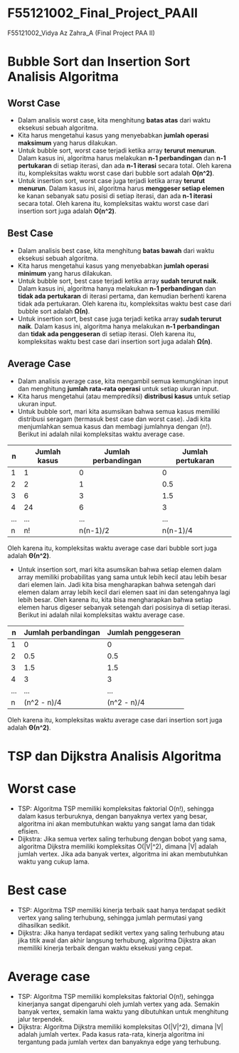 # F55121002_Final_Project_PAAII
F55121002_Vidya Az Zahra_A (Final Project PAA II)

# Bubble Sort dan Insertion Sort Analisis Algoritma

## Worst Case
- Dalam analisis worst case, kita menghitung **batas atas** dari waktu eksekusi sebuah algoritma.
- Kita harus mengetahui kasus yang menyebabkan **jumlah operasi maksimum** yang harus dilakukan.
- Untuk bubble sort, worst case terjadi ketika array **terurut menurun**. Dalam kasus ini, algoritma harus melakukan **n-1 perbandingan** dan **n-1 pertukaran** di setiap iterasi, dan ada **n-1 iterasi** secara total. Oleh karena itu, kompleksitas waktu worst case dari bubble sort adalah **O(n^2)**.
- Untuk insertion sort, worst case juga terjadi ketika array **terurut menurun**. Dalam kasus ini, algoritma harus **menggeser setiap elemen** ke kanan sebanyak satu posisi di setiap iterasi, dan ada **n-1 iterasi** secara total. Oleh karena itu, kompleksitas waktu worst case dari insertion sort juga adalah **O(n^2)**.

## Best Case
- Dalam analisis best case, kita menghitung **batas bawah** dari waktu eksekusi sebuah algoritma.
- Kita harus mengetahui kasus yang menyebabkan **jumlah operasi minimum** yang harus dilakukan.
- Untuk bubble sort, best case terjadi ketika array **sudah terurut naik**. Dalam kasus ini, algoritma hanya melakukan **n-1 perbandingan** dan **tidak ada pertukaran** di iterasi pertama, dan kemudian berhenti karena tidak ada pertukaran. Oleh karena itu, kompleksitas waktu best case dari bubble sort adalah **Ω(n)**.
- Untuk insertion sort, best case juga terjadi ketika array **sudah terurut naik**. Dalam kasus ini, algoritma hanya melakukan **n-1 perbandingan** dan **tidak ada penggeseran** di setiap iterasi. Oleh karena itu, kompleksitas waktu best case dari insertion sort juga adalah **Ω(n)**.

## Average Case
- Dalam analisis average case, kita mengambil semua kemungkinan input dan menghitung **jumlah rata-rata operasi** untuk setiap ukuran input.
- Kita harus mengetahui (atau memprediksi) **distribusi kasus** untuk setiap ukuran input.
- Untuk bubble sort, mari kita asumsikan bahwa semua kasus memiliki distribusi seragam (termasuk best case dan worst case). Jadi kita menjumlahkan semua kasus dan membagi jumlahnya dengan (n!). Berikut ini adalah nilai kompleksitas waktu average case.

| n | Jumlah kasus | Jumlah perbandingan | Jumlah pertukaran |
|---|--------------|---------------------|-------------------|
| 1 | 1            | 0                   | 0                 |
| 2 | 2            | 1                   | 0.5               |
| 3 | 6            | 3                   | 1.5               |
| 4 | 24           | 6                   | 3                 |
| ...| ...          | ...                 | ...               |
| n | n!           | n(n-1)/2            | n(n-1)/4          |


Oleh karena itu, kompleksitas waktu average case dari bubble sort juga adalah **Θ(n^2)**.

- Untuk insertion sort, mari kita asumsikan bahwa setiap elemen dalam array memiliki probabilitas yang sama untuk lebih kecil atau lebih besar dari elemen lain. Jadi kita bisa mengharapkan bahwa setengah dari elemen dalam array lebih kecil dari elemen saat ini dan setengahnya lagi lebih besar. Oleh karena itu, kita bisa mengharapkan bahwa setiap elemen harus digeser sebanyak setengah dari posisinya di setiap iterasi. Berikut ini adalah nilai kompleksitas waktu average case.

| n | Jumlah perbandingan | Jumlah penggeseran |
|---|---------------------|--------------------|
| 1 | 0                   | 0                  |
| 2 | 0.5                 | 0.5                |
| 3 | 1.5                 | 1.5                |
| 4 | 3                   | 3                  |
| ...| ...                 | ...                |
| n | (n^2 - n)/4         | (n^2 - n)/4        |


Oleh karena itu, kompleksitas waktu average case dari insertion sort juga adalah **Θ(n^2)**.

# **TSP dan Dijkstra Analisis Algoritma**
# **Worst case**

*   TSP: Algoritma TSP memiliki kompleksitas faktorial O(n!), sehingga dalam kasus terburuknya, dengan banyaknya vertex yang besar, algoritma ini akan membutuhkan waktu yang sangat lama dan tidak efisien.
*   Dijkstra: Jika semua vertex saling terhubung dengan bobot yang sama, algoritma Dijkstra memiliki kompleksitas O(|V|^2), dimana |V| adalah jumlah vertex. Jika ada banyak vertex, algoritma ini akan membutuhkan waktu yang cukup lama.

# **Best case**



*   TSP: Algoritma TSP memiliki kinerja terbaik saat hanya terdapat sedikit vertex yang saling terhubung, sehingga jumlah permutasi yang dihasilkan sedikit.
*   Dijkstra: Jika hanya terdapat sedikit vertex yang saling terhubung atau jika titik awal dan akhir langsung terhubung, algoritma Dijkstra akan memiliki kinerja terbaik dengan waktu eksekusi yang cepat.

# **Average case**



*   TSP: Algoritma TSP memiliki kompleksitas faktorial O(n!), sehingga kinerjanya sangat dipengaruhi oleh jumlah vertex yang ada. Semakin banyak vertex, semakin lama waktu yang dibutuhkan untuk menghitung jalur terpendek.
*   Dijkstra: Algoritma Dijkstra memiliki kompleksitas O(|V|^2), dimana |V| adalah jumlah vertex. Pada kasus rata-rata, kinerja algoritma ini tergantung pada jumlah vertex dan banyaknya edge yang terhubung.
  
